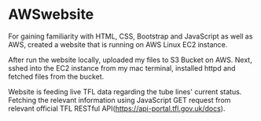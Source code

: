 # AWSwebsite
For gaining familiarity with HTML, CSS, Bootstrap and JavaScript as well as AWS, created a website that is running on AWS Linux EC2 instance.

After run the website locally, uploaded my files to S3 Bucket on AWS. Next, sshed into the EC2 instance from my mac terminal, installed httpd and fetched files from the bucket. 

Website is feeding live TFL data regarding the tube lines' current status. Fetching the relevant information using JavaScript GET request from relevant official TFL RESTful API(https://api-portal.tfl.gov.uk/docs).



